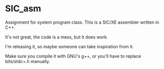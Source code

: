 # SIC_asm

Assignment for system program class. This is a SIC/XE assembler written in C++.

It's not great, the code is a mess, but it does work.

I'm releasing it, so maybe someone can take inspiration from it.

Make sure you compile it with GNU's g++, or you'll have to replace bits/stdc+.h manually.
